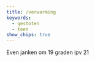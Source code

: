 ```yaml
---
title: /verwarming
keywords:
  - gestoten
  - teen
show_chips: true
---
```


Even janken om 19 graden ipv 21
